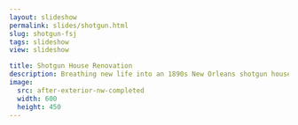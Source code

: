 ```yaml
---
layout: slideshow
permalink: slides/shotgun.html
slug: shotgun-fsj
tags: slideshow
view: slideshow

title: Shotgun House Renovation
description: Breathing new life into an 1890s New Orleans shotgun house
image:
  src: after-exterior-nw-completed
  width: 600
  height: 450
---
```

